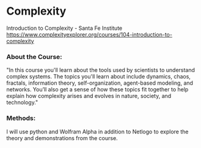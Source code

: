 # Complexity
Introduction to Complexity - Santa Fe Institute
<br/>
https://www.complexityexplorer.org/courses/104-introduction-to-complexity

### About the Course:

"In this course you'll learn about the tools used by scientists to understand complex systems. The topics you'll learn about include dynamics, chaos, fractals, information theory, self-organization, agent-based modeling, and networks. You’ll also get a sense of how these topics fit together to help explain how complexity arises and evolves in nature, society, and technology."

### Methods:

I will use python and Wolfram Alpha in addition to Netlogo to explore the theory and demonstrations from the course.
